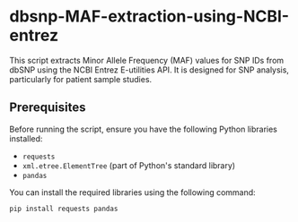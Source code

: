# dbsnp-MAF-extraction-using-NCBI-entrez

This script extracts Minor Allele Frequency (MAF) values for SNP IDs from dbSNP using the NCBI Entrez E-utilities API. It is designed for SNP analysis, particularly for patient sample studies.

## Prerequisites

Before running the script, ensure you have the following Python libraries installed:

- `requests`
- `xml.etree.ElementTree` (part of Python's standard library)
- `pandas`

You can install the required libraries using the following command:

```bash
pip install requests pandas

